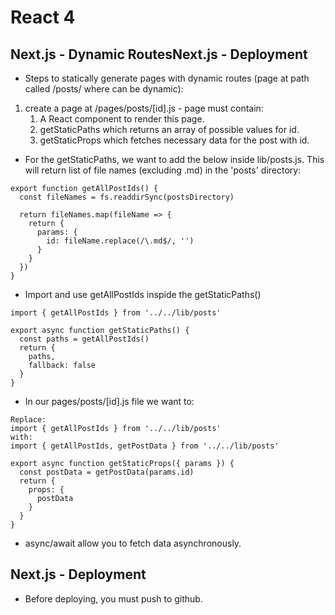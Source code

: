 # React 4

## Next.js - Dynamic RoutesNext.js - Deployment
- Steps to statically generate pages with dynamic routes (page at path called /posts/<id> where <id> can be dynamic):
1. create a page at /pages/posts/[id].js - page must contain:
    1. A React component to render this page.
    2. getStaticPaths which returns an array of possible values for id.
    3. getStaticProps which fetches necessary data for the post with id. 
- For the getStaticPaths, we want to add the below inside lib/posts.js. This will return list of file names (excluding .md) in the 'posts' directory:
```
export function getAllPostIds() {
  const fileNames = fs.readdirSync(postsDirectory)

  return fileNames.map(fileName => {
    return {
      params: {
        id: fileName.replace(/\.md$/, '')
      }
    }
  })
}    
```

- Import and use getAllPostIds inspide the getStaticPaths()
```
import { getAllPostIds } from '../../lib/posts'

export async function getStaticPaths() {
  const paths = getAllPostIds()
  return {
    paths,
    fallback: false
  }
}
```
- In our pages/posts/[id].js file we want to:
```
Replace:
import { getAllPostIds } from '../../lib/posts'
with:
import { getAllPostIds, getPostData } from '../../lib/posts'

export async function getStaticProps({ params }) {
  const postData = getPostData(params.id)
  return {
    props: {
      postData
    }
  }
}
```
- async/await allow you to fetch data asynchronously.

## Next.js - Deployment
- Before deploying, you must push to github. 
